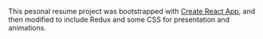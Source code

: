 This pesonal resume project was bootstrapped with [Create React App](https://github.com/facebookincubator/create-react-app), and then
modified to include Redux and some CSS for presentation and animations.
